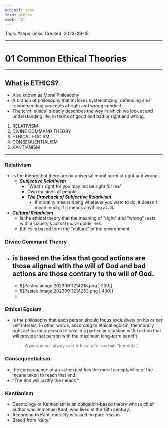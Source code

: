 ```yaml
---
subject: sepc
term: prelim
week: "2"
---
```

Tags: #sepc
Links:
Created: 2023-09-15

---
# 01 Common Ethical Theories

---





## What is ETHICS?
- Also known as Moral Philosophy
- A branch of philosophy that invloves systematizing, defending and recommending concepts of right and wrong conduct.
- The term 'ethics' broadly describes the way in which we look at and understanding life, in terms of good and bad or right and wrong.


1. RELATIVISM
2. DIVINE COMMAND THEORY
3. ETHICAL EGOISM
4. CONSEQUENTIALISM
5. KANTIANISM

---
### Relativism
- is the theory that there are no universal moral norm of right and wrong.
	- ___Subjective Relativism___
		- "What's right for you may not be right for me"
		- Own opinions of people.
		- ___The Drawback of Subjective Relativism___
			- If morality means doing whatever you want to do, it doesn't mean much, if it means anything at all.
- ___Cultural Relativism___
	- is the ethical theory that the meaning of "right" and "wrong" rests with a society's actual moral guidelines.
	- Ethics is based form the "culture" of the environment.

### Divine Command Theory
- is based on the idea that good actions are those aligned with the will of God and bad actions are those contrary to the will of God.
	-
	- ![[Pasted image 20230911214218.png | 200]]
	- ![[Pasted image 20230911214253.png | 400]]
	- 

### Ethical Egoism
- is the philosophy that each person should focus exclusively on his or her self interest. In other words, according to ethical egoism, the morally right action for a person to take in a particular situation is the action that will provide that person with the maximum long-term benefit.
	>A person will always act ethically for certain “benefits.”


### Consequentialism
- the consequence of an action justifies the moral acceptability of the means taken to reach that end.
- “The end will justify the means.”

### Kantianism
- Deontology or Kantianism is an obligation-based theory whose chief author was Immanuel Kant, who lived in the 18th century.
- According to Kant, morality is based on pure reason.
- Based from “duty.”